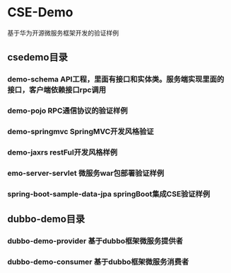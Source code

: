 # CSE-Demo
基于华为开源微服务框架开发的验证样例
## csedemo目录
### demo-schema API工程，里面有接口和实体类。服务端实现里面的接口，客户端依赖接口rpc调用
### demo-pojo RPC通信协议的验证样例
### demo-springmvc SpringMVC开发风格验证
### demo-jaxrs  restFul开发风格样例
### emo-server-servlet 微服务war包部署验证样例
### spring-boot-sample-data-jpa  springBoot集成CSE验证样例

## dubbo-demo目录
### dubbo-demo-provider 基于dubbo框架微服务提供者
### dubbo-demo-consumer 基于dubbo框架微服务消费者

